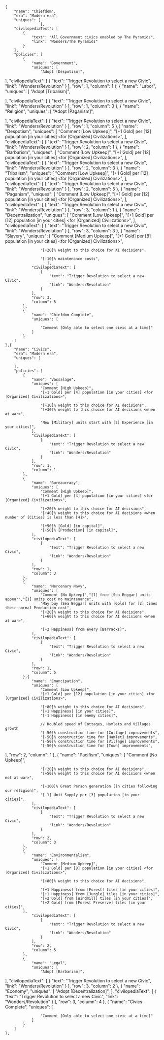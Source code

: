 
    {
        "name": "Chiefdom",
        "era": "Modern era",
		"uniques": [
					],
		"civilopediaText": [
			{
				"text": "All Government civics enabled by The Pyramids",
				"link": "Wonders/The Pyramids"
			}
		],
        "policies": [
            {
                "name": "Government",
                "uniques": [
					"Adopt [Despotism]",
],
				"civilopediaText": [
					{
						"text": "Trigger Revolution to select a new Civic",
						"link": "Wonders/Revolution"
					}
				],
				"row": 1,
                "column": 1
            },
            {
                "name": "Labor",
                "uniques": [
				"Adopt [Tribalism]",
	
],
				"civilopediaText": [
					{
						"text": "Trigger Revolution to select a new Civic",
						"link": "Wonders/Revolution"
					}
				],
				"row": 1,
                "column": 3
            },
            {
                "name": "Religion",
                "uniques": [
		"Adopt [Paganism]",
			
],
				"civilopediaText": [
					{
						"text": "Trigger Revolution to select a new Civic",
						"link": "Wonders/Revolution"
					}
				],
				"row": 1,
                "column": 5
            },{
                "name": "Despotism",
                "uniques": [
					"Comment [Low Upkeep]",
					"[+1 Gold] per [12] population [in your cities] <for [Organized] Civilizations>",
],
				"civilopediaText": [
					{
						"text": "Trigger Revolution to select a new Civic",
						"link": "Wonders/Revolution"
					}
				],
				"row": 2,
                "column": 1
            },
{
                "name": "Barbarism",
                "uniques": [
					"Comment [Low Upkeep]",
					"[+1 Gold] per [12] population [in your cities] <for [Organized] Civilizations>",
				],
				"civilopediaText": [
					{
						"text": "Trigger Revolution to select a new Civic",
						"link": "Wonders/Revolution"
					}
				],
				"row": 2,
                "column": 3
            },
            {
                "name": "Tribalism",
                "uniques": [
					"Comment [Low Upkeep]",
					"[+1 Gold] per [12] population [in your cities] <for [Organized] Civilizations>",
				],
				"civilopediaText": [
					{
						"text": "Trigger Revolution to select a new Civic",
						"link": "Wonders/Revolution"
					}
				],
				"row": 2,
                "column": 5
            },
            {
                "name": "Paganism",
                "uniques": [
					"Comment [Low Upkeep]",
					"[+1 Gold] per [12] population [in your cities] <for [Organized] Civilizations>",
				],
				"civilopediaText": [
					{
						"text": "Trigger Revolution to select a new Civic",
						"link": "Wonders/Revolution"
					}
				],
				"row": 3,
                "column": 1
            },
{
                "name": "Decentralization",
                "uniques": [
					"Comment [Low Upkeep]",
					"[+1 Gold] per [12] population [in your cities] <for [Organized] Civilizations>",
				],
				"civilopediaText": [
					{
						"text": "Trigger Revolution to select a new Civic",
						"link": "Wonders/Revolution"
					}
				],
				"row": 3,
                "column": 3
            },
            {
                "name": "Slavery",
                "uniques": [
					"Comment [Medium Upkeep]",
					"[+1 Gold] per [8] population [in your cities] <for [Organized] Civilizations>",

					"[+20]% weight to this choice for AI decisions",

					"[-10]% maintenance costs",
					   ],
				"civilopediaText": [
					{
						"text": "Trigger Revolution to select a new Civic",
						"link": "Wonders/Revolution"
					}
				],
				"row": 3,
                "column": 5
            },
			{
				"name": "Chiefdom Complete",
				"uniques": [

					"Comment [Only able to select one civic at a time]"
				]
			}
        ]
    },{
        "name": "Civics",
        "era": "Modern era",
		"uniques": [

		],
        "policies": [
            {
                "name": "Vassalage",
                "uniques": [
					"Comment [High Upkeep]",
					"[+1 Gold] per [4] population [in your cities] <for [Organized] Civilizations>",

					"[+10]% weight to this choice for AI decisions",
					"[+30]% weight to this choice for AI decisions <when at war>",

					"New [Military] units start with [2] Experience [in your cities]",
                ],
				"civilopediaText": [
					{
						"text": "Trigger Revolution to select a new Civic",
						"link": "Wonders/Revolution"
					}
				],
				"row": 1,
                "column": 1
            },
            {
                "name": "Bureaucracy",
                "uniques": [
					"Comment [High Upkeep]",
					"[+1 Gold] per [4] population [in your cities] <for [Organized] Civilizations>",

					"[+20]% weight to this choice for AI decisions",
					"[+40]% weight to this choice for AI decisions <when number of [Cities] is less than [4]>",

					"[+50]% [Gold] [in capital]",
					"[+50]% [Production] [in capital]",
				],
				"civilopediaText": [
					{
						"text": "Trigger Revolution to select a new Civic",
						"link": "Wonders/Revolution"
					}
				],
				"row": 1,
                "column": 3
            },
            {
                "name": "Mercenary Navy",
                "uniques": [
					"Comment [No Upkeep]","[1] free [Sea Beggar] units appear","[1] units cost no maintenance",
					"May buy [Sea Beggar] units with [Gold] for [2] times their normal Production cost",
					"[+20]% weight to this choice for AI decisions",
					"[+60]% weight to this choice for AI decisions <when at war>",

					"[+2 Happiness] from every [Barracks]",
                ],
				"civilopediaText": [
					{
						"text": "Trigger Revolution to select a new Civic",
						"link": "Wonders/Revolution"
					}
				],
				"row": 1,
                "column": 5
            },{
                "name": "Emancipation",
                "uniques": [
					"Comment [Low Upkeep]",
					"[+1 Gold] per [12] population [in your cities] <for [Organized] Civilizations>",

					"[+80]% weight to this choice for AI decisions",
					"[+1 Happiness] [in your cities]",
					"[-1 Happiness] [in enemy cities]",

					// Doubled speed of Cottages, Hamlets and Villages growth
					"[-50]% construction time for [Cottage] improvements",
					"[-50]% construction time for [Hamlet] improvements",
					"[-50]% construction time for [Village] improvements",
					"[-50]% construction time for [Town] improvements",
],
           "row": 2,
           "column": 1
},
            {
                "name": "Pacifism",
                "uniques": [
					"Comment [No Upkeep]",

					"[+20]% weight to this choice for AI decisions",
					"[+50]% weight to this choice for AI decisions <when not at war>",

					"[+100]% Great Person generation [in cities following our religion]",
					"[-1] Unit Supply per [3] population [in your cities]",
                ],
				"civilopediaText": [
					{
						"text": "Trigger Revolution to select a new Civic",
						"link": "Wonders/Revolution"
					}
				],
				"row": 2,
                "column": 3
            },
            {
                "name": "Environmentalism",
                "uniques": [
					"Comment [Medium Upkeep]",
					"[+1 Gold] per [8] population [in your cities] <for [Organized] Civilizations>",

					"[+80]% weight to this choice for AI decisions",

					"[+1 Happiness] from [Forest] tiles [in your cities]",
					"[+1 Happiness] from [Jungle] tiles [in your cities]",
					"[+2 Gold] from [Windmill] tiles [in your cities]",
					"[+2 Gold] from [Forest Preserve] tiles [in your cities]",
			],
				"civilopediaText": [
					{
						"text": "Trigger Revolution to select a new Civic",
						"link": "Wonders/Revolution"
					}
				],
				"row": 2,
                "column": 5
            },
            {
                "name": "Legal",
                "uniques": [
					"Adopt [Barbarism]",
],
				"civilopediaText": [
					{
						"text": "Trigger Revolution to select a new Civic",
						"link": "Wonders/Revolution"
					}
				],
				"row": 3,
                "column": 2
            },
            {
                "name": "Economy",
                "uniques": [
				"Adopt [Decentralization]",
],
				"civilopediaText": [
					{
						"text": "Trigger Revolution to select a new Civic",
						"link": "Wonders/Revolution"
					}
				],
				"row": 3,
                "column": 4
            },
			{
				"name": "Civics Complete",
				"uniques": [
					
					"Comment [Only able to select one civic at a time]"
				]
			}
        ]
    },
